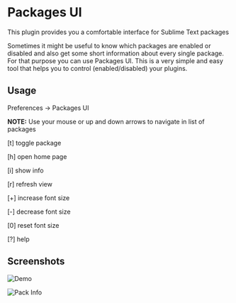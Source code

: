 Packages UI
================

This plugin provides you a comfortable interface for Sublime Text packages

Sometimes it might be useful to know which packages are enabled or disabled and also get some short information about every single package. For that purpose you can use Packages UI. This is a very simple and easy tool that helps you to control (enabled/disabled) your plugins.

## Usage

Preferences -> Packages UI

**NOTE:** Use your mouse or up and down arrows to navigate in list of packages

[t]		toggle package

[h]		open home page

[i]		show info

[r]		refresh view

[+]		increase font size

[-]		decrease font size

[0]		reset font size

[?]		help



## Screenshots

![Demo](https://raw.githubusercontent.com/unknownuser88/PackagesUI/demo/images/demo1.gif)

![Pack Info](https://raw.githubusercontent.com/unknownuser88/PackagesUI/demo/images/packs_info1.jpg)

